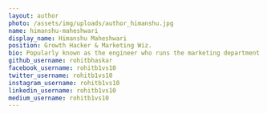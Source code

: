 ```yaml
---
layout: author
photo: /assets/img/uploads/author_himanshu.jpg
name: himanshu-maheshwari
display_name: Himanshu Maheshwari
position: Growth Hacker & Marketing Wiz.
bio: Popularly known as the engineer who runs the marketing department.
github_username: rohitbhaskar
facebook_username: rohitb1vs10
twitter_username: rohitb1vs10
instagram_username: rohitb1vs10
linkedin_username: rohitb1vs10
medium_username: rohitb1vs10
---
```


